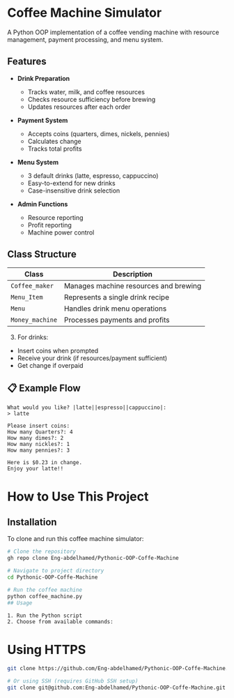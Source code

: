 # Coffee Machine Simulator

A Python OOP implementation of a coffee vending machine with resource management, payment processing, and menu system.

## Features

- **Drink Preparation**
  - Tracks water, milk, and coffee resources
  - Checks resource sufficiency before brewing
  - Updates resources after each order

- **Payment System** 
  - Accepts coins (quarters, dimes, nickels, pennies)
  - Calculates change
  - Tracks total profits

- **Menu System**
  - 3 default drinks (latte, espresso, cappuccino)
  - Easy-to-extend for new drinks
  - Case-insensitive drink selection

- **Admin Functions**
  - Resource reporting
  - Profit reporting
  - Machine power control

## Class Structure

| Class | Description |
|-------|-------------|
| `Coffee_maker` | Manages machine resources and brewing |
| `Menu_Item` | Represents a single drink recipe |
| `Menu` | Handles drink menu operations |
| `Money_machine` | Processes payments and profits |


3. For drinks:
- Insert coins when prompted
- Receive your drink (if resources/payment sufficient)
- Get change if overpaid

## 📋 Example Flow

```text
What would you like? |latte||espresso||cappuccino|: 
> latte

Please insert coins:
How many Quarters?: 4
How many dimes?: 2
How many nickles?: 1
How many pennies?: 3

Here is $0.23 in change.
Enjoy your latte!!
```
# How to Use This Project

## Installation

To clone and run this coffee machine simulator:

```bash
# Clone the repository
gh repo clone Eng-abdelhamed/Pythonic-OOP-Coffe-Machine

# Navigate to project directory
cd Pythonic-OOP-Coffe-Machine

# Run the coffee machine
python coffee_machine.py
## Usage

1. Run the Python script
2. Choose from available commands:
```
# Using HTTPS
```bash
git clone https://github.com/Eng-abdelhamed/Pythonic-OOP-Coffe-Machine.git

# Or using SSH (requires GitHub SSH setup)
git clone git@github.com:Eng-abdelhamed/Pythonic-OOP-Coffe-Machine.git
```

